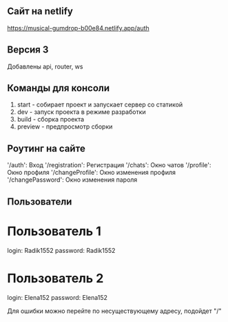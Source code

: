 ## Сайт на netlify
https://musical-gumdrop-b00e84.netlify.app/auth

## Версия 3
Добавлены api, router, ws

## Команды для консоли

1. start - собирает проект и запускает сервер со статикой
2. dev - запуск проекта в режиме разработки
3. build - сборка проекта
4. preview - предпросмотр сборки

## Роутинг на сайте
'/auth': Вход
'/registration': Регистрация
'/chats': Окно чатов
'/profile': Окно профиля
'/changeProfile': Окно изменения профиля
'/changePassword': Окно изменения пароля

## Пользователи

# Пользователь 1
login: Radik1552
password: Radik1552

# Пользователь 2
login: Elena152
password: Elena152

Для ошибки можно перейте по несуществующему адресу, подойдет "/"

